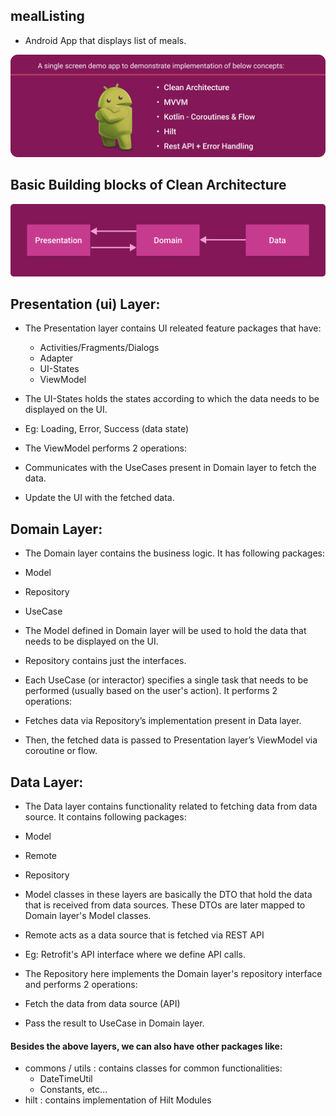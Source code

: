 ## mealListing
* Android App that displays list of meals.

![](/images/header.png)

## Basic Building blocks of Clean Architecture

![](/images/clean_architecture.png)

## Presentation (ui) Layer:

* The Presentation layer contains UI releated feature packages that have:
  * Activities/Fragments/Dialogs
  * Adapter
  * UI-States
  * ViewModel

* The UI-States holds the states according to which the data needs to be displayed on the UI.
 * Eg: Loading, Error, Success (data state)

* The ViewModel  performs 2 operations:
 * Communicates with the UseCases present in Domain layer to fetch the data.
 * Update the UI with the fetched data.

## Domain Layer:
* The Domain layer contains the business logic. It has following packages:
 * Model
 * Repository
 * UseCase

* The Model defined in Domain layer will be used to hold the data that needs to be displayed on the UI.

* Repository contains just the interfaces.

* Each UseCase (or interactor) specifies a single task that needs to be performed (usually based on the user's action). It  performs 2 operations:
 * Fetches data via Repository’s implementation present in Data layer.
 * Then, the fetched data is passed to Presentation layer’s ViewModel via coroutine or flow.

## Data Layer:

* The Data layer contains functionality related to fetching data from data source. It contains following packages:
 * Model
 * Remote
 * Repository

* Model classes in these layers are basically the DTO that hold the data that is received from data sources. These DTOs are later mapped to Domain layer's Model classes.

* Remote acts as a data source that is fetched via REST API
 * Eg: Retrofit's API interface where we define API calls.

* The Repository here implements the Domain layer's repository interface and performs 2 operations:
* Fetch the data from data source (API)
* Pass the result to UseCase in Domain layer.

#### Besides the above layers, we can also have other packages like:

* commons / utils : contains classes for common functionalities:
    * DateTimeUtil
    * Constants, etc...
* hilt : contains implementation of Hilt Modules